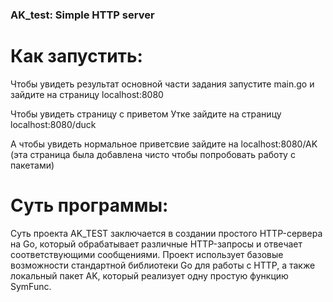 ### AK_test: Simple HTTP server

# **Как запустить:**
Чтобы увидеть результат основной части задания запустите main.go и зайдите на страницу localhost:8080

Чтобы увидеть страницу с приветом Утке зайдите на страницу localhost:8080/duck

А чтобы увидеть нормальное приветсвие зайдите на localhost:8080/AK (эта страница была добавлена чисто чтобы попробовать работу с пакетами)

# **Суть программы:**
Суть проекта AK_TEST заключается в создании простого HTTP-сервера на Go, который обрабатывает различные HTTP-запросы и отвечает соответствующими сообщениями. Проект использует базовые возможности стандартной библиотеки Go для работы с HTTP, а также локальный пакет AK, который реализует одну простую функцию SymFunc.

